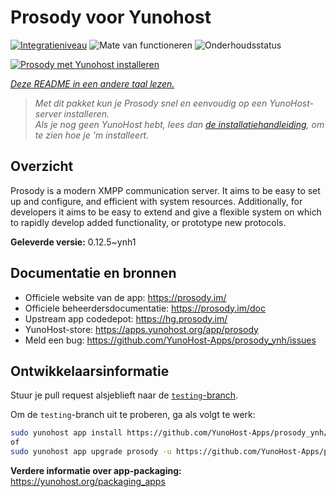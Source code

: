 <!--
NB: Deze README is automatisch gegenereerd door <https://github.com/YunoHost/apps/tree/master/tools/readme_generator>
Hij mag NIET handmatig aangepast worden.
-->

# Prosody voor Yunohost

[![Integratieniveau](https://dash.yunohost.org/integration/prosody.svg)](https://ci-apps.yunohost.org/ci/apps/prosody/) ![Mate van functioneren](https://ci-apps.yunohost.org/ci/badges/prosody.status.svg) ![Onderhoudsstatus](https://ci-apps.yunohost.org/ci/badges/prosody.maintain.svg)

[![Prosody met Yunohost installeren](https://install-app.yunohost.org/install-with-yunohost.svg)](https://install-app.yunohost.org/?app=prosody)

*[Deze README in een andere taal lezen.](./ALL_README.md)*

> *Met dit pakket kun je Prosody snel en eenvoudig op een YunoHost-server installeren.*  
> *Als je nog geen YunoHost hebt, lees dan [de installatiehandleiding](https://yunohost.org/install), om te zien hoe je 'm installeert.*

## Overzicht

Prosody is a modern XMPP communication server. It aims to be easy to set up and configure, and efficient with system resources. Additionally, for developers it aims to be easy to extend and give a flexible system on which to rapidly develop added functionality, or prototype new protocols.


**Geleverde versie:** 0.12.5~ynh1
## Documentatie en bronnen

- Officiele website van de app: <https://prosody.im/>
- Officiele beheerdersdocumentatie: <https://prosody.im/doc>
- Upstream app codedepot: <https://hg.prosody.im/>
- YunoHost-store: <https://apps.yunohost.org/app/prosody>
- Meld een bug: <https://github.com/YunoHost-Apps/prosody_ynh/issues>

## Ontwikkelaarsinformatie

Stuur je pull request alsjeblieft naar de [`testing`-branch](https://github.com/YunoHost-Apps/prosody_ynh/tree/testing).

Om de `testing`-branch uit te proberen, ga als volgt te werk:

```bash
sudo yunohost app install https://github.com/YunoHost-Apps/prosody_ynh/tree/testing --debug
of
sudo yunohost app upgrade prosody -u https://github.com/YunoHost-Apps/prosody_ynh/tree/testing --debug
```

**Verdere informatie over app-packaging:** <https://yunohost.org/packaging_apps>
